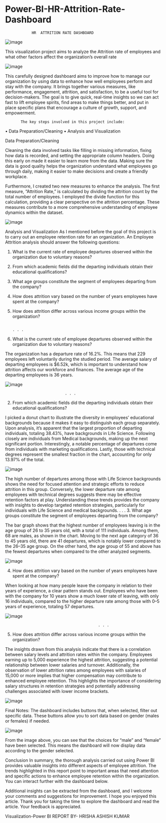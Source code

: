 # Power-BI-HR-Attrition-Rate-Dashboard  
                HR  ATTRITION RATE DASHBOARD 



![image](https://github.com/Hrisha18/Power-BI-HR-Attrition-Rate-Dashboard/assets/171027596/db05c1c0-b429-46dc-9263-0f6d1cc58f61)




This visualization project aims to analyze the Attrition rate of employees and what     other factors affect the organization’s overall rate



![image](https://github.com/Hrisha18/Power-BI-HR-Attrition-Rate-Dashboard/assets/171027596/8647bbd3-c3f2-4f6a-91bc-03753201fcf4)






This carefully designed dashboard aims to improve how to manage our organization by using data to enhance how well employees perform and stay with the company. It brings together various measures, like performance, engagement, attrition, and satisfaction, to be a useful tool for decision-makers. The goal is to give quick, real-time insights so we can act fast to lift employee spirits, find areas to make things better, and put in place specific plans that encourage a culture of growth, support, and empowerment.
           
           The key steps involved in this project include:
•	Data Preparation/Cleaning
•	Analysis and Visualization




Data Preparation/Cleaning

Cleaning the data involved tasks like filling in missing information, fixing how data is recorded, and setting the appropriate column headers. Doing this early on made it easier to learn more from the data. Making sure the data is good quality helps the organization understand what employees go through daily, making it easier to make decisions and create a friendly workplace. 

Furthermore, I created two new measures to enhance the analysis. The first               measure, “Attrition Rate,” is calculated by dividing the attrition count by the total number of employees. I employed the divide function for this calculation, providing a clear perspective on the attrition percentage. These measures contribute to a more comprehensive understanding of employee dynamics within the dataset.









![image](https://github.com/Hrisha18/Power-BI-HR-Attrition-Rate-Dashboard/assets/171027596/f650b77b-6df6-46f1-af29-f41d86fbb4e6)







	
Analysis and Visualization
As I mentioned before the goal of this project is to carry out an employee retention rate for an organization. An Employee Attrition analysis should answer the following questions:
1.	What is the current rate of employee departures observed within the organization due to voluntary reasons?
2.	From which academic fields did the departing individuals obtain their educational qualifications?
3.	What age groups constitute the segment of employees departing from the company?
4.	How does attrition vary based on the number of years employees have spent at the company?
5.	How does attrition differ across various income groups within the organization?
   
                                                                                              . . .
   


1.	What is the current rate of employee departures observed within the organization due to voluntary reasons?
	
The organization has a departure rate of 16.2%. This means that 229 employees left voluntarily during the studied period. The average salary of departing employees is $6.52k, which is important to understand how attrition affects our workforce and finances. The average age of the departing employees is 36 years.

![image](https://github.com/Hrisha18/Power-BI-HR-Attrition-Rate-Dashboard/assets/171027596/97025100-8b62-4b9f-b69f-56aaeefba480)


                               . . .
2.	From which academic fields did the departing individuals obtain their educational qualifications?
	
I picked a donut chart to illustrate the diversity in employees’ educational backgrounds because it makes it easy to distinguish each group separately. Upon analysis, it’s apparent that the largest proportion of departing individuals, totaling 38.43%, have backgrounds in Life Science. Following closely are individuals from Medical backgrounds, making up the next significant portion. Interestingly, a notable percentage of departures come from individuals with marketing qualifications. Lastly, those with technical degrees represent the smallest fraction in the chart, accounting for only 13.97% of the total. 


![image](https://github.com/Hrisha18/Power-BI-HR-Attrition-Rate-Dashboard/assets/171027596/96410d7b-38fb-493c-b35f-55fb04b8a13a)




The high number of departures among those with Life Science backgrounds shows the need for focused attention and strategic efforts to reduce attrition in this group. Conversely, the lower departure rate among employees with technical degrees suggests there may be effective retention factors at play. Understanding these trends provides the company with insights to develop targeted retention strategies, particularly for individuals with Life Science and medical backgrounds.
                                            . . .
3. What age groups constitute the segment of employees departing from the company?

The bar graph shows that the highest number of employees leaving is in the age group of 26 to 35 years old, with a total of 111 individuals. Among them, 68 are males, as shown in the chart. Moving to the next age category of 36 to 45 years old, there are 41 departures, which is notably lower compared to the 26–35 age group. On the other hand, the age group of 55 and above has the fewest departures when compared to the other analyzed segments.

![image](https://github.com/Hrisha18/Power-BI-HR-Attrition-Rate-Dashboard/assets/171027596/e9361ea2-c62d-492d-9a15-da6e9830cd87)




 4. How does attrition vary based on the number of years employees have spent at the company?

When looking at how many people leave the company in relation to their years of experience, a clear pattern stands out. Employees who have been with the company for 10 years show a much lower rate of leaving, with only 16 individuals, compared to the higher departure rate among those with 0–5 years of experience, totaling 57 departures.




![image](https://github.com/Hrisha18/Power-BI-HR-Attrition-Rate-Dashboard/assets/171027596/dd3c254a-cc9f-41c0-9c77-37b9d9ec47ed)




	                                          . . .
5. How does attrition differ across various income groups within the organization?

The insights drawn from this analysis indicate that there is a correlation between salary levels and attrition rates within the company. Employees earning up to 5,000 experience the highest attrition, suggesting a potential relationship between lower salaries and turnover. Additionally, the observation of lower attrition rates among employees with salaries of 15,000 or more implies that higher compensation may contribute to enhanced employee retention. This highlights the importance of considering salary structures in retention strategies and potentially addressing challenges associated with lower income brackets.


![image](https://github.com/Hrisha18/Power-BI-HR-Attrition-Rate-Dashboard/assets/171027596/2f2881ef-0dce-4f3c-af8b-e431a5e039db)





Final Notes:
The dashboard includes buttons that, when selected, filter out specific data. These buttons allow you to sort data based on gender (males or females) if needed.


![image](https://github.com/Hrisha18/Power-BI-HR-Attrition-Rate-Dashboard/assets/171027596/8ed84fd6-79ac-4e46-9ebe-7341282e91a2)

From the image above, you can see that the choices for “male” and “female” have been selected. This means the dashboard will now display data according to the gender selected.

Conclusion
In summary, the thorough analysis carried out using Power BI provides valuable insights into different aspects of employee attrition. The trends highlighted in this report point to important areas that need attention and specific actions to enhance employee retention within the organization.
You can interact further with the dashboard below.


Additional insights can be extracted from the dashboard, and I welcome your comments and suggestions for improvement. I hope you enjoyed this article. Thank you for taking the time to explore the dashboard and read the article. Your feedback is appreciated. 

Visualization-Power BI
REPORT BY-
HRISHA ASHISH KUMAR
